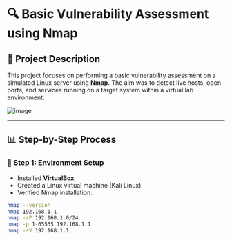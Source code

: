 # 🔍 Basic Vulnerability Assessment using Nmap

## 📄 Project Description
This project focuses on performing a basic vulnerability assessment on a simulated Linux server using **Nmap**. The aim was to detect live hosts, open ports, and services running on a target system within a virtual lab environment.

![image](https://github.com/user-attachments/assets/ddd5b241-a018-42e0-b8a9-70373b3dc662)

---

## 📊 Step-by-Step Process

### 📌 Step 1: Environment Setup
- Installed **VirtualBox**
- Created a Linux virtual machine (Kali Linux)
- Verified Nmap installation:
```bash
nmap --version
nmap 192.168.1.1
nmap -sP 192.168.1.0/24
nmap -p 1-65535 192.168.1.1
nmap -sV 192.168.1.1
